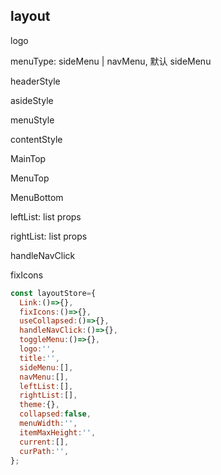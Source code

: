 ## layout

logo

menuType: sideMenu | navMenu, 默认 sideMenu

headerStyle

asideStyle

menuStyle

contentStyle

MainTop

MenuTop

MenuBottom

leftList: list props

rightList: list props

handleNavClick

fixIcons


```js
const layoutStore={
  Link:()=>{},
  fixIcons:()=>{},
  useCollapsed:()=>{},
  handleNavClick:()=>{},
  toggleMenu:()=>{},
  logo:'',
  title:'',
  sideMenu:[],
  navMenu:[],
  leftList:[],
  rightList:[],
  theme:{},
  collapsed:false,
  menuWidth:'',
  itemMaxHeight:'',
  current:[],
  curPath:'',
};


```